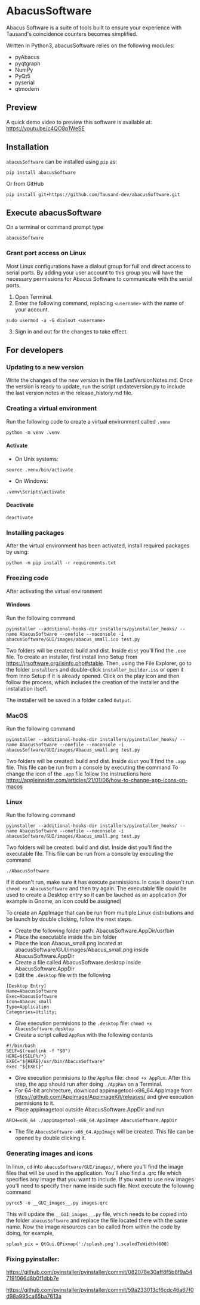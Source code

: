 # AbacusSoftware
Abacus Software is a suite of tools built to ensure your experience with Tausand's coincidence counters becomes simplified.

Written in Python3, abacusSoftware relies on the following modules:

- pyAbacus
- pyqtgraph
- NumPy
- PyQt5
- pyserial
- qtmodern

## Preview

A quick demo video to preview this software is available at: https://youtu.be/c4QO8p1WeSE

## Installation
`abacusSoftware` can be installed using `pip` as: 
```
pip install abacusSoftware
```

Or from GitHub
```
pip install git+https://github.com/Tausand-dev/abacusSoftware.git
```

## Execute abacusSoftware
On a terminal or command prompt type
```
abacusSoftware
```

### Grant port access on Linux
Most Linux configurations have a dialout group for full and direct access to serial ports. By adding your user account to this group you will have the necessary permissions for Abacus Software to communicate with the serial ports.

1. Open Terminal.
2. Enter the following command, replacing ```<username>``` with the name of your account.
```
sudo usermod -a -G dialout <username>
```
3. Sign in and out for the changes to take effect.


## For developers
### Updating to a new version
Write the changes of the new version in the file LastVersionNotes.md.
Once the version is ready to update, run the script updateversion.py to include the last version notes in the release_history.md file.
### Creating a virtual environment
Run the following code to create a virtual environment called `.venv`
```
python -m venv .venv
```

#### Activate
- On Unix systems:
```
source .venv/bin/activate
```
- On Windows:
```
.venv\Scripts\activate
```

#### Deactivate
```
deactivate
```

### Installing packages
After the virtual environment has been activated, install required packages by using:
```
python -m pip install -r requirements.txt
```

### Freezing code
After activating the virtual environment

#### Windows
Run the following command 
```
pyinstaller --additional-hooks-dir installers/pyinstaller_hooks/ --name AbacusSoftware --onefile --noconsole -i abacusSoftware/GUI/images/abacus_small.ico test.py
```
Two folders will be created: build and dist. Inside `dist` you'll find the `.exe` file. To create an installer, first install Inno Setup from https://jrsoftware.org/isinfo.php#stable. Then, using the File Explorer, go to the folder `installers` and double-click `installer_builder.iss` or open it from Inno Setup if it is already opened. Click on the play icon and then follow the process, which includes the creation of the installer and the installation itself.

The installer will be saved in a folder called `Output`.

### MacOS
Run the following command
```
pyinstaller --additional-hooks-dir installers/pyinstaller_hooks/ --name AbacusSoftware --onefile --noconsole -i abacusSoftware/GUI/images/Abacus_small.png test.py
```
Two folders will be created: build and dist. Inside `dist` you'll find the `.app` file. This file can be run from a console by executing the command
To change the icon of the `.app` file follow the instructions here https://appleinsider.com/articles/21/01/06/how-to-change-app-icons-on-macos

### Linux
Run the following command
```
pyinstaller --additional-hooks-dir installers/pyinstaller_hooks/ --name AbacusSoftware --onefile --noconsole -i abacusSoftware/GUI/images/Abacus_small.png test.py
```
Two folders will be created: build and dist. Inside dist you'll find the executable file. This file can be run from a console by executing the command

```
./AbacusSoftware
```
If it doesn't run, make sure it has execute permissions. In case it doesn't run `chmod +x AbacusSoftware` and then try again. The executable file could be used to create a Desktop entry so it can be lauched as an application (for example in Gnome, an icon could be assigned)

To create an AppImage that can be run from multiple Linux distributions and be launch by double clicking, follow the next steps.
* Create the following folder path: 
	AbacusSoftware.AppDir/usr/bin
* Place the executable inside the bin folder 
* Place the icon Abacus_small.png located at abacusSoftware/GUI/images/Abacus_small.png inside AbacusSoftware.AppDir
* Create a file called AbacusSoftware.desktop inside AbacusSoftware.AppDir
* Edit the `.desktop` file with the following

```
[Desktop Entry]
Name=AbacusSoftware
Exec=AbacusSoftware
Icon=Abacus_small
Type=Application
Categories=Utility;
```

* Give execution permisions to the `.desktop` file: `chmod +x AbacusSoftware.desktop`
* Create a script called `AppRun` with the following contents

```
#!/bin/bash
SELF=$(readlink -f "$0")
HERE=${SELF%/*}
EXEC="${HERE}/usr/bin/AbacusSoftware"
exec "${EXEC}"
```

* Give execution permisions to the `AppRun` file: `chmod +x AppRun`. After this step, the app should run after doing `./AppRun` on a Terminal.
* For 64-bit architecture, download appimagetool-x86_64.AppImage from https://github.com/AppImage/AppImageKit/releases/ and give execution permisions to it. 
* Place appimagetool outside AbacusSoftware.AppDir and run
```
ARCH=x86_64 ./appimagetool-x86_64.AppImage AbacusSoftware.AppDir
```
* The file `AbacusSoftware-x86_64.AppImage` will be created. This file can be opened by double clicking it.


### Generating images and icons
In linux, `cd` into `abacusSoftware/GUI/images/`, where you'll find the image files that will be used in the application. You'll also find a .qrc file which specifies any image that you want to include. If you want to use new images you'll need to specify their name inside such file. Next execute the following command

```
pyrcc5 -o __GUI_images__.py images.qrc
```
This will update the `__GUI_images__.py` file, which needs to be copied into the folder `abacusSoftware` and replace the file located there with the same name. Now the image resources can be called from within the code by doing, for example,

```
splash_pix = QtGui.QPixmap(':/splash.png').scaledToWidth(600)
```

### Fixing pyinstaller:
https://github.com/pyinstaller/pyinstaller/commit/082078e30aff8f5b8f9a547191066d8b0f1dbb7e

https://github.com/pyinstaller/pyinstaller/commit/59a233013cf6cdc46a67f0d98a995ca65ba7613a
